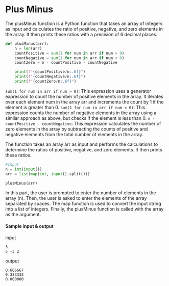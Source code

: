 # Plus Minus
The plusMinus function is a Python function that takes an array of integers as input and calculates the ratio of positive, negative, and zero elements in the array. It then prints these ratios with a precision of 6 decimal places.

```python
def plusMinus(arr):
    n = len(arr)
    countPositive = sum(1 for num in arr if num > 0)
    countNegative = sum(1 for num in arr if num < 0)
    countZero = n - countPositive - countNegative

    print(f"{countPositive/n:.6f}")
    print(f"{countNegative/n:.6f}")
    print(f"{countZero/n:.6f}")
```
 ```sum(1 for num in arr if num > 0)```: This expression uses a generator expression to count the number of positive elements in the array. It iterates over each element num in the array arr and increments the count by 1 if the element is greater than 0.
 ```sum(1 for num in arr if num < 0)```: This expression counts the number of negative elements in the array using a similar approach as above, but checks if the element is less than 0.
 ```n - countPositive - countNegative```: This expression calculates the number of zero elements in the array by subtracting the counts of positive and negative elements from the total number of elements in the array.


 The function takes an array arr as input and performs the calculations to determine the ratios of positive, negative, and zero elements. It then prints these ratios.

```python
#Input
n = int(input())
arr = list(map(int, input().split()))

plusMinus(arr)
```
 In this part, the user is prompted to enter the number of elements in the array (n). Then, the user is asked to enter the elements of the array separated by spaces. The map function is used to convert the input string into a list of integers. Finally, the plusMinus function is called with the array as the argument.

#### Sample input & output
input
```
3
5 -3 2
```
output
```
0.666667
0.333333
0.000000
```